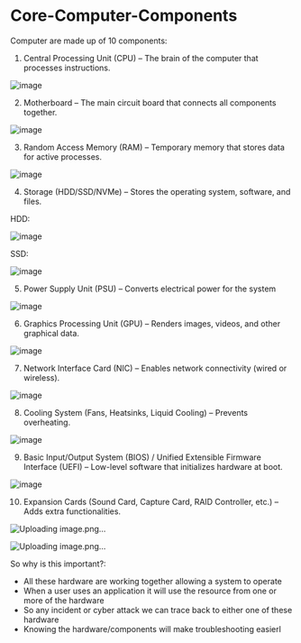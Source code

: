# Core-Computer-Components

Computer are made up of 10 components:
1. Central Processing Unit (CPU) – The brain of the computer that processes instructions.

![image](https://github.com/user-attachments/assets/164b5a7b-3660-4672-82c8-7ced7be5d848)


2. Motherboard – The main circuit board that connects all components together.

![image](https://github.com/user-attachments/assets/9b6b0e37-1d11-476d-a49f-3fad93471543)


3. Random Access Memory (RAM) – Temporary memory that stores data for active processes.

![image](https://github.com/user-attachments/assets/73ab6b5f-94de-4c80-8753-4266228bdbf2)


4. Storage (HDD/SSD/NVMe) – Stores the operating system, software, and files.

HDD:

![image](https://github.com/user-attachments/assets/a3625bc1-6dcb-41e6-ae04-a54f63dae562)

SSD:

![image](https://github.com/user-attachments/assets/4bdbc54e-efa2-46e4-bda5-ae4a78d0726b)



5. Power Supply Unit (PSU) – Converts electrical power for the system

![image](https://github.com/user-attachments/assets/32384a7f-99d2-4edc-aa43-2aefc266fb20)


6. Graphics Processing Unit (GPU) – Renders images, videos, and other graphical data.

![image](https://github.com/user-attachments/assets/0d049e6c-363e-4a82-acb1-1d162be76160)


7. Network Interface Card (NIC) – Enables network connectivity (wired or wireless).

![image](https://github.com/user-attachments/assets/47fe2513-f3ce-4603-a582-b05811280a73)


8. Cooling System (Fans, Heatsinks, Liquid Cooling) – Prevents overheating.

![image](https://github.com/user-attachments/assets/8e5dd288-8459-4e2b-99c5-9e160ace4ffa)


9. Basic Input/Output System (BIOS) / Unified Extensible Firmware Interface (UEFI) – Low-level software that initializes hardware at boot.

![image](https://github.com/user-attachments/assets/186dbb23-6975-473b-a50c-cd10d5af1ddf)


10. Expansion Cards (Sound Card, Capture Card, RAID Controller, etc.) – Adds extra functionalities.

![Uploading image.png…]()

![Uploading image.png…]()



So why is this important?:
- All these hardware are working together allowing a system to operate
- When a user uses an application it will use the resource from one or more of the hardware
- So any incident or cyber attack we can trace back to either one of these hardware
- Knowing the hardware/components will make troubleshooting easierl
